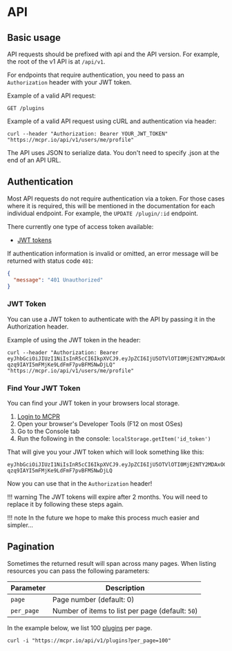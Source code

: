 # API

## Basic usage 
API requests should be prefixed with api and the API version. For example, the root of the v1 API is at `/api/v1`.

For endpoints that require authentication, you need to pass an `Authorization` header with your JWT token.

Example of a valid API request:

```
GET /plugins
```

Example of a valid API request using cURL and authentication via header:

```
curl --header "Authorization: Bearer YOUR_JWT_TOKEN" "https://mcpr.io/api/v1/users/me/profile"
```

The API uses JSON to serialize data. You don't need to specify .json at the end of an API URL.

## Authentication
Most API requests do not require authentication via a token. For those cases where it is required, this will be mentioned in the documentation for each individual endpoint. For example, the `UPDATE /plugin/:id` endpoint.

There currently one type of access token available:

- [JWT tokens](#jwt-token)

If authentication information is invalid or omitted, an error message will be returned with status code `401`:

```json
{
  "message": "401 Unauthorized"
}
```
### JWT Token
You can use a JWT token to authenticate with the API by passing it in the Authorization header.

Example of using the JWT token in the header:


```
curl --header "Authorization: Bearer eyJhbGciOiJIUzI1NiIsInR5cCI6IkpXVCJ9.eyJpZCI6IjU5OTVlOTI0MjE2NTY2MDAxOGJiMGE4YSIsInVzZXJuYW1lIjoibnByYWlsIiwiaWF0IjoxNTAzMzE4MTIwLCJleHAiOjE1MDMzMjgyMDB9.CATgjmJm-qzq9IAYI5mFMjKe9LdFmF7pvBFMSNwDjLQ" "https://mcpr.io/api/v1/users/me/profile"
```

### Find Your JWT Token
You can find your JWT token in your browsers local storage. 

1. [Login to MCPR](https://mcpr.io/login)
2. Open your browser's Developer Tools (F12 on most OSes)
3. Go to the Console tab
4. Run the following in the console: `localStorage.getItem('id_token')`

That will give you your JWT token which will look something like this:
```
eyJhbGciOiJIUzI1NiIsInR5cCI6IkpXVCJ9.eyJpZCI6IjU5OTVlOTI0MjE2NTY2MDAxOGJiMGE4YSIsInVzZXJuYW1lIjoibnByYWlsIiwiaWF0IjoxNTAzMzE4MTIwLCJleHAiOjE1MDMzMjgyMDB9.CATgjmJm-qzq9IAYI5mFMjKe9LdFmF7pvBFMSNwDjLQ
```
Now you can use that in the `Authorization` header!


!!! warning 
    The JWT tokens will expire after 2 months. You will need to replace it by following these steps again. 

!!! note 
    In the future we hope to make this process much easier and simpler...

## Pagination
Sometimes the returned result will span across many pages. When listing resources you can pass the following parameters:

|Parameter|Description|
|---------|-----------|
|`page`|Page number (default: 0)|
|`per_page`|Number of items to list per page (default: `50`)|

In the example below, we list 100 [plugins](https://docs.mcpr.io/api/#api-Plugin-GetPlugins) per page.

```
curl -i "https://mcpr.io/api/v1/plugins?per_page=100"
```